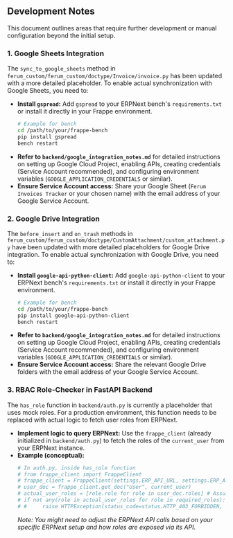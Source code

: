 ## Development Notes

This document outlines areas that require further development or manual configuration beyond the initial setup.

### 1. Google Sheets Integration

The `sync_to_google_sheets` method in `ferum_custom/ferum_custom/doctype/Invoice/invoice.py` has been updated with a more detailed placeholder. To enable actual synchronization with Google Sheets, you need to:

*   **Install `gspread`:** Add `gspread` to your ERPNext bench's `requirements.txt` or install it directly in your Frappe environment.
    ```bash
    # Example for bench
    cd /path/to/your/frappe-bench
    pip install gspread
    bench restart
    ```
*   **Refer to `backend/google_integration_notes.md`** for detailed instructions on setting up Google Cloud Project, enabling APIs, creating credentials (Service Account recommended), and configuring environment variables (`GOOGLE_APPLICATION_CREDENTIALS` or similar).
*   **Ensure Service Account access:** Share your Google Sheet (`Ferum Invoices Tracker` or your chosen name) with the email address of your Google Service Account.

### 2. Google Drive Integration

The `before_insert` and `on_trash` methods in `ferum_custom/ferum_custom/doctype/CustomAttachment/custom_attachment.py` have been updated with more detailed placeholders for Google Drive integration. To enable actual synchronization with Google Drive, you need to:

*   **Install `google-api-python-client`:** Add `google-api-python-client` to your ERPNext bench's `requirements.txt` or install it directly in your Frappe environment.
    ```bash
    # Example for bench
    cd /path/to/your/frappe-bench
    pip install google-api-python-client
    bench restart
    ```
*   **Refer to `backend/google_integration_notes.md`** for detailed instructions on setting up Google Cloud Project, enabling APIs, creating credentials (Service Account recommended), and configuring environment variables (`GOOGLE_APPLICATION_CREDENTIALS` or similar).
*   **Ensure Service Account access:** Share the relevant Google Drive folders with the email address of your Google Service Account.

### 3. RBAC Role-Checker in FastAPI Backend

The `has_role` function in `backend/auth.py` is currently a placeholder that uses mock roles. For a production environment, this function needs to be replaced with actual logic to fetch user roles from ERPNext.

*   **Implement logic to query ERPNext:** Use the `frappe_client` (already initialized in `backend/auth.py`) to fetch the roles of the `current_user` from your ERPNext instance.
*   **Example (conceptual):**
    ```python
    # In auth.py, inside has_role function
    # from frappe_client import FrappeClient
    # frappe_client = FrappeClient(settings.ERP_API_URL, settings.ERP_API_KEY, settings.ERP_API_SECRET)
    # user_doc = frappe_client.get_doc("User", current_user)
    # actual_user_roles = [role.role for role in user_doc.roles] # Assuming roles are in a child table
    # if not any(role in actual_user_roles for role in required_roles):
    # #     raise HTTPException(status_code=status.HTTP_403_FORBIDDEN, detail="Not enough permissions")
    ```
    *Note: You might need to adjust the ERPNext API calls based on your specific ERPNext setup and how roles are exposed via its API.*